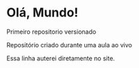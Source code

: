 # Olá, Mundo!
 Primeiro repositorio versionado

 Repositório criado durante uma aula ao vivo
 
 Essa linha auterei diretamente no site.
